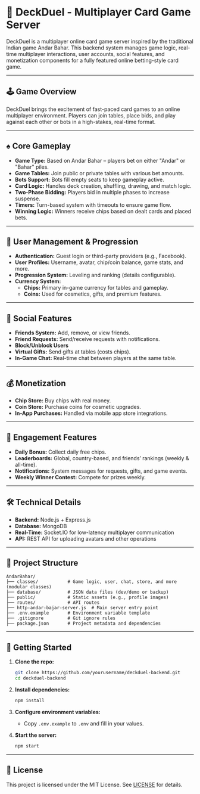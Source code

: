 # 🎴 DeckDuel - Multiplayer Card Game Server

DeckDuel is a multiplayer online card game server inspired by the traditional Indian game Andar Bahar. This backend system manages game logic, real-time multiplayer interactions, user accounts, social features, and monetization components for a fully featured online betting-style card game.

---

## 🕹️ Game Overview
DeckDuel brings the excitement of fast-paced card games to an online multiplayer environment. Players can join tables, place bids, and play against each other or bots in a high-stakes, real-time format.

---

## ♠️ Core Gameplay
- **Game Type:** Based on Andar Bahar – players bet on either "Andar" or "Bahar" piles.
- **Game Tables:** Join public or private tables with various bet amounts.
- **Bots Support:** Bots fill empty seats to keep gameplay active.
- **Card Logic:** Handles deck creation, shuffling, drawing, and match logic.
- **Two-Phase Bidding:** Players bid in multiple phases to increase suspense.
- **Timers:** Turn-based system with timeouts to ensure game flow.
- **Winning Logic:** Winners receive chips based on dealt cards and placed bets.

---

## 👤 User Management & Progression
- **Authentication:** Guest login or third-party providers (e.g., Facebook).
- **User Profiles:** Username, avatar, chip/coin balance, game stats, and more.
- **Progression System:** Leveling and ranking (details configurable).
- **Currency System:**
  - **Chips:** Primary in-game currency for tables and gameplay.
  - **Coins:** Used for cosmetics, gifts, and premium features.

---

## 💬 Social Features
- **Friends System:** Add, remove, or view friends.
- **Friend Requests:** Send/receive requests with notifications.
- **Block/Unblock Users**
- **Virtual Gifts:** Send gifts at tables (costs chips).
- **In-Game Chat:** Real-time chat between players at the same table.

---

## 💰 Monetization
- **Chip Store:** Buy chips with real money.
- **Coin Store:** Purchase coins for cosmetic upgrades.
- **In-App Purchases:** Handled via mobile app store integrations.

---

## 🎯 Engagement Features
- **Daily Bonus:** Collect daily free chips.
- **Leaderboards:** Global, country-based, and friends’ rankings (weekly & all-time).
- **Notifications:** System messages for requests, gifts, and game events.
- **Weekly Winner Contest:** Compete for prizes weekly.

---

## 🛠️ Technical Details
- **Backend:** Node.js + Express.js
- **Database:** MongoDB
- **Real-Time:** Socket.IO for low-latency multiplayer communication
- **API:** REST API for uploading avatars and other operations

---

## 📂 Project Structure
```
AndarBahar/
├── classes/           # Game logic, user, chat, store, and more (modular classes)
├── database/          # JSON data files (dev/demo or backup)
├── public/            # Static assets (e.g., profile images)
├── routes/            # API routes
├── http-andar-bajar-server.js  # Main server entry point
├── .env.example       # Environment variable template
├── .gitignore         # Git ignore rules
├── package.json       # Project metadata and dependencies
```

---

## 🚀 Getting Started

1. **Clone the repo:**
   ```bash
   git clone https://github.com/yourusername/deckduel-backend.git
   cd deckduel-backend
   ```

2. **Install dependencies:**
   ```bash
   npm install
   ```

3. **Configure environment variables:**
   - Copy `.env.example` to `.env` and fill in your values.

4. **Start the server:**
   ```bash
   npm start
   ```

---

## 📜 License
This project is licensed under the MIT License. See [LICENSE](LICENSE) for details. 